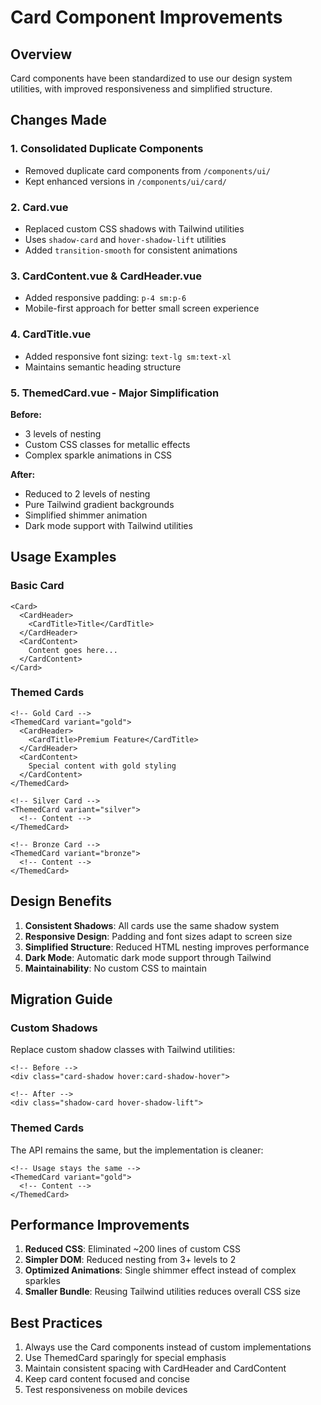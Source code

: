 # Card Component Improvements

## Overview
Card components have been standardized to use our design system utilities, with improved responsiveness and simplified structure.

## Changes Made

### 1. Consolidated Duplicate Components
- Removed duplicate card components from `/components/ui/`
- Kept enhanced versions in `/components/ui/card/`

### 2. Card.vue
- Replaced custom CSS shadows with Tailwind utilities
- Uses `shadow-card` and `hover-shadow-lift` utilities
- Added `transition-smooth` for consistent animations

### 3. CardContent.vue & CardHeader.vue
- Added responsive padding: `p-4 sm:p-6`
- Mobile-first approach for better small screen experience

### 4. CardTitle.vue
- Added responsive font sizing: `text-lg sm:text-xl`
- Maintains semantic heading structure

### 5. ThemedCard.vue - Major Simplification
**Before:** 
- 3 levels of nesting
- Custom CSS classes for metallic effects
- Complex sparkle animations in CSS

**After:**
- Reduced to 2 levels of nesting
- Pure Tailwind gradient backgrounds
- Simplified shimmer animation
- Dark mode support with Tailwind utilities

## Usage Examples

### Basic Card
```vue
<Card>
  <CardHeader>
    <CardTitle>Title</CardTitle>
  </CardHeader>
  <CardContent>
    Content goes here...
  </CardContent>
</Card>
```

### Themed Cards
```vue
<!-- Gold Card -->
<ThemedCard variant="gold">
  <CardHeader>
    <CardTitle>Premium Feature</CardTitle>
  </CardHeader>
  <CardContent>
    Special content with gold styling
  </CardContent>
</ThemedCard>

<!-- Silver Card -->
<ThemedCard variant="silver">
  <!-- Content -->
</ThemedCard>

<!-- Bronze Card -->
<ThemedCard variant="bronze">
  <!-- Content -->
</ThemedCard>
```

## Design Benefits

1. **Consistent Shadows**: All cards use the same shadow system
2. **Responsive Design**: Padding and font sizes adapt to screen size
3. **Simplified Structure**: Reduced HTML nesting improves performance
4. **Dark Mode**: Automatic dark mode support through Tailwind
5. **Maintainability**: No custom CSS to maintain

## Migration Guide

### Custom Shadows
Replace custom shadow classes with Tailwind utilities:
```vue
<!-- Before -->
<div class="card-shadow hover:card-shadow-hover">

<!-- After -->
<div class="shadow-card hover-shadow-lift">
```

### Themed Cards
The API remains the same, but the implementation is cleaner:
```vue
<!-- Usage stays the same -->
<ThemedCard variant="gold">
  <!-- Content -->
</ThemedCard>
```

## Performance Improvements

1. **Reduced CSS**: Eliminated ~200 lines of custom CSS
2. **Simpler DOM**: Reduced nesting from 3+ levels to 2
3. **Optimized Animations**: Single shimmer effect instead of complex sparkles
4. **Smaller Bundle**: Reusing Tailwind utilities reduces overall CSS size

## Best Practices

1. Always use the Card components instead of custom implementations
2. Use ThemedCard sparingly for special emphasis
3. Maintain consistent spacing with CardHeader and CardContent
4. Keep card content focused and concise
5. Test responsiveness on mobile devices